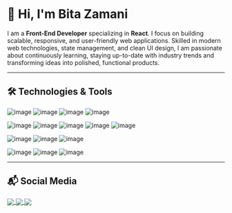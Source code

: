 # 👋 Hi, I'm Bita Zamani

I am a **Front-End Developer** specializing in **React**. I focus on building scalable, responsive, and user-friendly web applications. Skilled in modern web technologies, state management, and clean UI design, I am passionate about continuously learning, staying up-to-date with industry trends and transforming ideas into polished, functional products.

---

## 🛠️ Technologies & Tools

![image](https://img.shields.io/badge/HTML5-E34F26?style=for-the-badge&logo=html5&logoColor=white)
![image](https://img.shields.io/badge/CSS3-1572B6?style=for-the-badge&logo=css3&logoColor=white)
![image](https://img.shields.io/badge/JavaScript-F7DF1E?style=for-the-badge&logo=javascript&logoColor=black)
![image](https://img.shields.io/badge/TypeScript-3178C6?style=for-the-badge&logo=typescript&logoColor=white)

![image](https://img.shields.io/badge/React-61DAFB?style=for-the-badge&logo=react&logoColor=black)
![image](https://img.shields.io/badge/Next.js-000000?style=for-the-badge&logo=next.js&logoColor=white)
![image](https://img.shields.io/badge/Tailwind_CSS-06B6D4?style=for-the-badge&logo=tailwind-css&logoColor=white)
![image](https://img.shields.io/badge/shadcn_ui-ffffff?style=for-the-badge)
![image](https://img.shields.io/badge/Redux_Toolkit-764ABC?style=for-the-badge&logo=redux&logoColor=white)

![image](https://img.shields.io/badge/REST_API-FF6C37?style=for-the-badge)
![image](https://img.shields.io/badge/Supabase-3ECF8E?style=for-the-badge&logo=supabase&logoColor=white)
![image](https://img.shields.io/badge/MySQL-005C84?style=for-the-badge&logo=mysql&logoColor=white)

![image](https://img.shields.io/badge/Git-F05032?style=for-the-badge&logo=git&logoColor=white)
![image](https://img.shields.io/badge/npm-CB3837?style=for-the-badge&logo=npm&logoColor=white)
![image](https://img.shields.io/badge/Vite-646CFF?style=for-the-badge&logo=vite&logoColor=white)

---

## 📬 Social Media

<a href="mailto:bita.zamany@gmail.com" target="blank">
  <img align="center" src="https://img.shields.io/badge/Gmail-D14836?style=for-the-badge&logo=gmail&logoColor=white"/>
</a>
<a href="https://www.linkedin.com/in/bita-zamani/" target="blank">
  <img align="center" src="https://img.shields.io/badge/LinkedIn-0077B5?style=for-the-badge&logo=linkedin&logoColor=white"/>
</a>
<a href="https://x.com/bitazamaani" target="blank">
  <img align="center" src="https://img.shields.io/badge/X-1DA1F2?style=for-the-badge&logo=x&logoColor=white"/>
</a>


